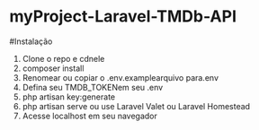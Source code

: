 # myProject-Laravel-TMDb-API

#Instalação
1. Clone o repo e cdnele
2. composer install
3. Renomear ou copiar o .env.examplearquivo para.env
4. Defina seu TMDB_TOKENem seu .env
4. php artisan key:generate
6. php artisan serve ou use Laravel Valet ou Laravel Homestead
7. Acesse localhost em seu navegador

